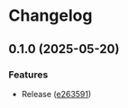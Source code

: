# Changelog

## 0.1.0 (2025-05-20)


### Features

* Release ([e263591](https://github.com/koki-develop/go-cli-template/commit/e263591e63ec04728895f2b278b2d1cd78747b78))
